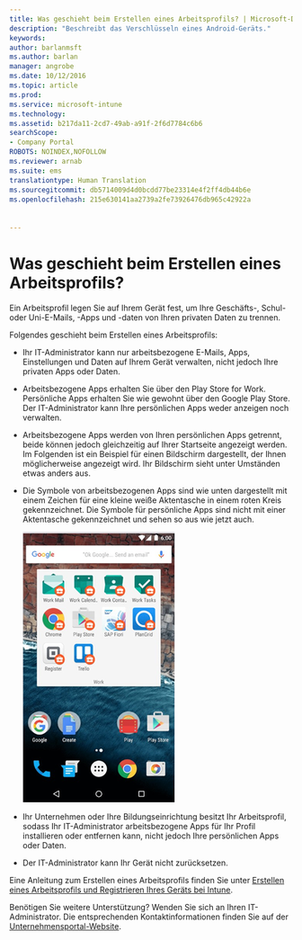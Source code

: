 ```yaml
---
title: Was geschieht beim Erstellen eines Arbeitsprofils? | Microsoft-Dokumentation
description: "Beschreibt das Verschlüsseln eines Android-Geräts."
keywords: 
author: barlanmsft
ms.author: barlan
manager: angrobe
ms.date: 10/12/2016
ms.topic: article
ms.prod: 
ms.service: microsoft-intune
ms.technology: 
ms.assetid: b217da11-2cd7-49ab-a91f-2f6d7784c6b6
searchScope:
- Company Portal
ROBOTS: NOINDEX,NOFOLLOW
ms.reviewer: arnab
ms.suite: ems
translationtype: Human Translation
ms.sourcegitcommit: db5714009d4d0bcdd77be23314e4f2ff4db44b6e
ms.openlocfilehash: 215e630141aa2739a2fe73926476db965c42922a


---
```



# <a name="what-happens-when-you-create-a-work-profile"></a>Was geschieht beim Erstellen eines Arbeitsprofils?

Ein Arbeitsprofil legen Sie auf Ihrem Gerät fest, um Ihre Geschäfts-, Schul- oder Uni-E-Mails, -Apps und -daten von Ihren privaten Daten zu trennen.

Folgendes geschieht beim Erstellen eines Arbeitsprofils:

- Ihr IT-Administrator kann nur arbeitsbezogene E-Mails, Apps, Einstellungen und Daten auf Ihrem Gerät verwalten, nicht jedoch Ihre privaten Apps oder Daten.

- Arbeitsbezogene Apps erhalten Sie über den Play Store for Work. Persönliche Apps erhalten Sie wie gewohnt über den Google Play Store. Der IT-Administrator kann Ihre persönlichen Apps weder anzeigen noch verwalten.

- Arbeitsbezogene Apps werden von Ihren persönlichen Apps getrennt, beide können jedoch gleichzeitig auf Ihrer Startseite angezeigt werden. Im Folgenden ist ein Beispiel für einen Bildschirm dargestellt, der Ihnen möglicherweise angezeigt wird. Ihr Bildschirm sieht unter Umständen etwas anders aus.

- Die Symbole von arbeitsbezogenen Apps sind wie unten dargestellt mit einem Zeichen für eine kleine weiße Aktentasche in einem roten Kreis gekennzeichnet. Die Symbole für persönliche Apps sind nicht mit einer Aktentasche gekennzeichnet und sehen so aus wie jetzt auch.

    ![Android Play Store for Work](./media/afw-google-play-store-for-work.png)

- Ihr Unternehmen oder Ihre Bildungseinrichtung besitzt Ihr Arbeitsprofil, sodass Ihr IT-Administrator arbeitsbezogene Apps für Ihr Profil installieren oder entfernen kann, nicht jedoch Ihre persönlichen Apps oder Daten.
- Der IT-Administrator kann Ihr Gerät nicht zurücksetzen.

Eine Anleitung zum Erstellen eines Arbeitsprofils finden Sie unter [Erstellen eines Arbeitsprofils und Registrieren Ihres Geräts bei Intune](create-a-work-profile-and-enroll-your-device-in-intune-android.md).

Benötigen Sie weitere Unterstützung? Wenden Sie sich an Ihren IT-Administrator. Die entsprechenden Kontaktinformationen finden Sie auf der [Unternehmensportal-Website](http://portal.manage.microsoft.com).



<!--HONumber=Dec16_HO3-->


